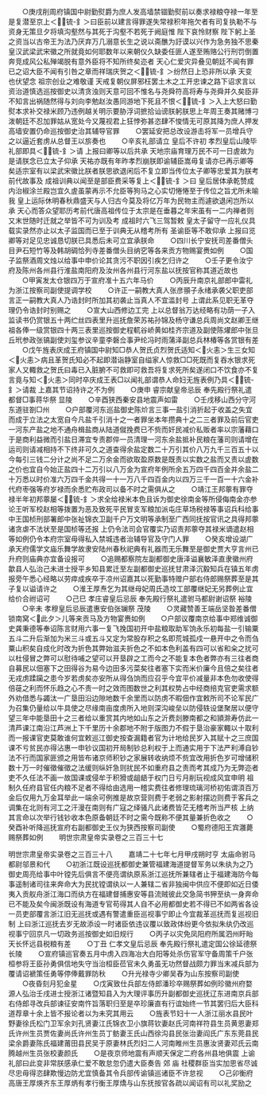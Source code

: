 <!-- { "loadSidebar": true } -->
　　○庚戌削周府镇国中尉勤熨爵为庶人发高墙禁锢勤熨前以奏求禄粮夺禄一年至是复潜至京上＜锍-釒＞曰臣前以建言得罪遂失常禄积年拖欠者有司复执勒不与资身无策旦夕将填沟壑然与其死于沟壑不若死于阙庭惟  陛下哀怜财察  陛下躬上圣之资当以古帝王为法乃厌弃万几溺意长生之说以斋醮为訏谟以兴作为急务独不思秦皇汉武梁武宋徽之所就竟如何耶数年以来朝仪久缺委任匪人遂至贿赂公行刑罚倒置奔竞成风公私殚竭脱有意外臣将不知所终矣迩者  天心仁爱灾异叠见朝廷不闻有罪已之诏大臣不闻有引咎之章而祥瑞庆贺之＜锍-釒＞纷然日上恐非所以承  天变也伏望念  祖宗创业之难敬谨  天戒复朝仪屏邪枉罢土木之工开忠谏之路下诏求言以资治道慎选巡按御史以清贪浊则天意可回不惟名与尧舜符高将寿与尧舜并久矣臣非不知言出祸随然得与刘向李勉赵汝愚同游地下死且不恨＜锍-釒＞入上大怒曰勤熨本求补交禄米顾乃违例越关明示要胁浮词摭拾讪谤朕躬朕思上年周王奏其赌博刁泼朝廷不忍加罪姑从宽处今又蔑视君上狂悖弥甚恣肆不悛情无可原其降为庶人押发高墙安置仍命巡按御史治其辅导官罪
　　○罢延安把总改设游击将军一员增兵守之以逼近套虏从总督王以旂奏也
　　○辛亥礼部请立  皇后不许初  孝烈皇后山陵毕礼部即具＜锍-釒＞请  上报曰卿等以后共承  天地宗庙育理万民不可一日虗故为是请朕念已立太子仰承  天祐亦既有年昨孝烈崩朕即谕辅臣嵩毋复请亦已再示卿等矣适宗室有以梁武宋徽比朕者朕思欲退闲后不复立即当传位太子卿等忠爱其为朕考前代故事及  成祖训典以闻至是部臣费采等复上＜锍-釒＞曰  皇后居体承乾赞成内治椒涂兰殿岂宜久虗虽蒙再示不允臣等狗马之心实切惓惓至于传位之旨尤所未喻我  皇上运际休明春秋鼎盛天与人归古今莫及将亿万年为民物主而遽欲退闲岂所以承  天心而答众望耶历考前代唐高祖传位于太宗是在垂暮之年宋虽有一二内禅者则又末世随时迁就之举皆不可为训及考  成祖时六飞三驾暂敕  皇太子留守一应礼仪具载实录然亦止以太子监国而已至于训典无从稽考所有  圣谕臣等不敢仰承  上报曰览卿等对足见忠诚恳切朕已具悉后未可立宜承朕命
　　○四川长宁安抚司差番僧头目尹石短竹等及韩胡碉恰列寺差番僧头目纳穵等各来贡方物赐宴赉如例
　　○国子监祭酒周文烛以给事中申价论其贪污不职因引疾乞归许之
　　○壬子更令汝宁府及陈州各州县行淮盐南阳府及汝州各州县行河东盐以抚按官称其道近故也
　　○甲寅发太仓银四万于宣府准十五六年马价
　　○丙辰升南京礼部郎中雷礼为浙江按察司副使提调学校
　　○许正一嗣教大真人张彦頨子永绪承袭父职吏部言正一嗣教大真人乃诰封时所加其初袭止当真人不宜滥封号  上谓此系见职无革夺理仍令诰封时别赐之
　　○宣大山西修边工完  上以总督翁万达经略有功荫一子入监读书仍赏银五十两纻丝四表里升巡抚詹荣苏祐孙锦及杨守谦总兵周尚文赵卿王继祖各俸一级赏银四十两三表里巡按御史程軏谷峤黄如桂齐宗道及副使陈燿郎中张旦丘玳参政张镐副使刘玺参议辛童李磐佥事尹纶冯时雨蒲泽副总兵林椿等各赏银有差
　　○戊午旌表庆成王府镇国中尉知□恭人贺氏贞烈贺氏适知＜火恚＞生三女知＜火恚＞病且革贺氏知必不起即潜诣静室自缢家人惊救□□死既而复吞水银求死家人又輙救之贺氏曰毒已入脏腑不可救即可救吾将复求死所矣遂闭口不饮食亦不复言竟与知＜火恚＞同时卒庆成王表□以闻礼部谓恭人命妇无旌表例乃具＜锍-釒＞请裁  上嘉其节诏持许之不为例
　　○庚申  睿宗献皇帝忌辰  奉先殿行祭礼遣都督□事蒋华祭  显陵
　　○辛酉狭西秦安县地震声如雷
　　○壬戌移山西分守河东道驻劄□州
　　○户部覆河东巡盐御史陈炌言三事一盐引消折起于收盖之失宜而成于立法之太宽自今凡盐千引消十之一者罪坐本年攒典十之二三者罪及前后官吏一河东产盐之地不通舟楫盐商从陆道僦挽费已不赀而奸民减价私贩者率以宗藩藉口于是商利益微而引盐日滞宜专责郡倅一员清理一河东余盐抵补民粮在藩司则请增在运司则请减相持不下终非可久之道查得余盐定数二十万引其价八万九千三百五十以今每引三钱二分计之尚不足二万余金而欲取盈原数是既责以实数之盐而又责以虗数之价也宜自今始正盐四十二万引以八万金为宣府年例所余五万四千四百金并余盐二十万悉以时价准六万四千金共得一十一万八千四百金内以四万三千一百一十六金补代府枣强等府岁禄而余悉贮布政司以备不时之需俱从之
　　○靖江王邦薴有罪夺禄半年初邦薴屡＜锍-釒＞求全给禄米本色且诉为御史徐南金等所侵侮南金亦参论王听军校赵相等拨置为恶及致死平民冒支军粮加派屯庄草场税禄等事诏兵科给事中王国桢刑部署郎中张祉锦衣卫副千户万文明等承制至广西同抚按官讯之具得邦薴诸贪虐不法状至是国桢等还报  上仍令法司会官覆实乃诏责邦薴夺其禄米谪遣赵相等如例仍令本府宗室毋得私入禁城违者治辅导官及守门人罪
　　○癸亥增设湖广承天府儒学文庙乐舞学故隶安陆州春秋祀典有礼器而无乐舞至是御史贾大亨言州已升府则庙典亦宜备设报可
　　○追赐都察院左副都御史唐泽谥襄敏泽直隶徽州府歙县人弘治己未进士授平乡知县累迁至左副都御史巡抚甘肃泽沉毅知兵在镇五年虏报旁午悉心经略以劳瘁成疾卒于凉州诏嘉其以死勤事特赠户部右侍郎赐祭葬至是其子复以谥请许之
　　○淮王厚焘乞为其继母妃周氏造坟工部覆继妃无另葬例止宜给价合祔诏可
　　○己巳  孝庄睿皇后忌辰  奉先殿行祭礼遣驸马都尉谢诏祭  裕陵
　　○辛未  孝穆皇后忌辰遣惠安伯张镧祭  茂陵
　　○灵藏赞善王端岳坚昝差番僧锁南窝＜此夕＞儿等来贡马及方物宴赉如例
　　○户部议覆南京给事中郑维诚御史龚秉德等奉诏陈言财用六事一复飞挽国初开中盐粮取助军饷永乐初每盐一引输粟五斗二升后渐加为米三斗或五斗又定为常股存积之名即荒城孤戍一悬开中之令而刍粟山积矣自成化时改为折色其弊始滋夫折色之不如本色利盖有四可以省和籴之扰可以杜侵冒之弊可以慰待哺之望可以开垦辟之工而今之不能复本色者弊亦有三往者商自募民以佃塞下之田得谷为易今边田多污菜矣往者塞下实而米价廉今且倍之矣往者无戎虏蹂躏之患今岁若虏矣亦安所从得刍饷而应召乎今宜平价减量非本色勿收使得倍蓰之利而怀乐趋之心不责一时之效而图数世之利其权势占中经商掊克官吏需求额外劝借悉与蠲汰一广垦田沿边隙地数千余里而以防虏不暇佃作宜敕所司不论军民广为召集仍量给以牛具使之尽缘南亩度虏所入地则深沟峻垒以防侵轶设堡聚居以便守望三年中能垦田十之三者给以重赏其内地如山东之沂费剡滕南都之和頴滁寿仿此一清芦课江南沿江芦洲上下千里历十余郡地不附于版图力不假于垦治豪家輙以十取利而一报课官吏莫敢谁何宜敕巡江御史按查漏籍者官为计地给民岁入其赋十之三庶国课不亏贫民亦得沾惠一申钞议国初开局制钞总利权于上而通实用于下法严利溥自钞法不行而国家匪颁之用皆布诸京师积钞之家展转收纳烦不赀宜改用折色岁可增储积数十万一时催徵催徵之法缓则纵奸急则扰民不如重府县之责而考其成乃为无弊迩者吏不久任法不画一故国课或侵牟于积猾或龃龉于权门日亏月削玩视成风宜申明  祖制久任府县官任内粮不足者不得给由选用一稽实费往者修理琉璃河桥初佑谓湏百万金后仅用九万金耳举此一端余可例推是故京营则费于老弱之影射摆边则费于客兵之调集在北则有河工之汗漫在南则有广寇之绎骚凡此诸费皆茫无稽考所当严核  上纳其言命以次举行钱钞收本色原备朝廷不时之需今既称不便其量兼折色收之
　　○癸酉补听降巡抚宣府右副都御史王仪为狭西按察司副使
　　○蜀府德阳王宾灉薨赐祭葬如例
　　明世宗肃皇帝实录卷之三百三十七


明世宗肃皇帝实录卷之三百三十八
　　嘉靖二十七年七月甲戌朔时亨  太庙命驸马都尉邬景和代
　　○初浙江既设巡抚都御史兼管福建海道提督军务以朱纨为之乃御史周亮给事中叶镗先后俱言不便亮谓纨原系浙江巡抚所兼辖者止于福建海防今每事遥制诸司往来奔命大为民扰镗谓纨以一人兼辖二省非独闽中供应不便即如近日倭夷入贡舣舟浙江海口而纨方在福建督捕惠安等县流贼彼此交急简书狎至纨一身奔命已不能及矣今闽浙既设有海道专官苟得其人自不必用都御史若不得已不如两省各设一员吏部覆言浙江旧无巡抚或遇有警遣重臣巡视事宁即止今宜裁革巡抚而复巡视旧制  上曰浙江巡抚去岁无故添设一时诸臣依违议覆以致政体纷更今依拟朱纨仍改巡视事宁回京凡一切政务巡按御史如旧规行
　　○丙子以灾免凤阳府所属泗州盱眙天长怀远县税粮有差
　　○丁丑  仁孝文皇后忌辰  奉先殿行祭礼遣定国公徐延德祭长陵
　　○宣府镇巡官奏五月中虏入四海冶大白阳等处杀伤官军守备周策千户张桓参将王臣孙勇俱信地失守当治桓臣莅官未久勇虽无功然督战颇力罪当末减兵部为覆请诏褫策任勇等停俸戴罪防秋
　　○升光禄寺少卿吴舂为山东按察司副使
　　○夜昏刻月犯金星
　　○戊寅致仕兵部左侍郎潘珍卒赐祭葬如例珍徽州府婺源人弘治壬戌进士授浙江诸暨知县入为大理评事历升副都御史巡抚辽东进南京兵部右侍郎寻改兵部谏征安南忤旨落职归至是卒珍廉直有行谊始终一节其罢归后大臣科道荐章十余上皆不报论者以为未究其用云
　　○旌表节妇十一人浙江丽水县民叶野妻徐氏松门卫军余刘孔贤妻江氏锦衣卫小旗蒋钦妻赵氏河南祥符县生员黄恩妻郑氏许州生员贾佐妻尚氏许州生员丁鲂妻王氏山西徐沟县民张治妻阎氏广东东莞县民梁余爵妻陈氏福建莆田县民吴于原妻林氏烈妇二人河南睢州生员惠汝贤妻邓氏云南腾越州生员张校妻颜氏
　　○是夜京师地震有声顺天保定二府各州县地俱震  上谕礼部曰此变非常朕感承仁爱不敢怠忽仍遣大臣奏告  郊  庙  社稷群臣当实加思省尽诚尽忠毋得恣肆欺慢边防尤宜慎备其令兵部传谕镇巡诸臣不许怠视
　　○己卯衡府高唐王厚煐齐东王厚炳有孝行衡王厚燆与山东抚按官各疏以闻诏有司以礼奖励之
